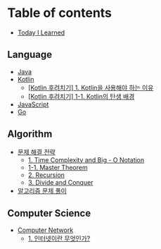 # Table of contents

* [Today I Learned](README.md)

## Language

* [Java](language/java.md)
* [Kotlin](language/untitled/README.md)
  * [\[Kotlin 후려치기\] 1. Kotlin을 사용해야 하는 이유](language/untitled/kotlin-1.-kotlin.md)
  * [\[Kotlin 후려치기\] 1-1. Kotlin의 탄생 배경](language/untitled/kotlin-1-1.-kotlin.md)
* [JavaScript](language/javascript.md)
* [Go](language/go.md)

## Algorithm

* [문제 해결 전략](algorithm/undefined/README.md)
  * [1. Time Complexity and Big - O Notation](algorithm/undefined/time-complexity-and-big-o-notation.md)
  * [1-1. Master Theorem](algorithm/undefined/1-1.-master-theorem.md)
  * [2. Recursion](algorithm/undefined/2.-recursion.md)
  * [3. Divide and Conquer](algorithm/undefined/3.-divide-and-conquer.md)
* [알고리즘 문제 풀이](algorithm/undefined-1.md)

## Computer Science

* [Computer Network](computer-science/untitled/README.md)
  * [1. 인터넷이란 무엇인가?](computer-science/untitled/1..md)

